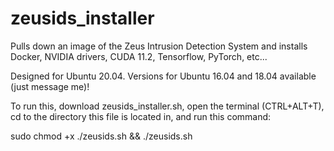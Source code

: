 # zeusids_installer
Pulls down an image of the Zeus Intrusion Detection System and installs Docker, NVIDIA drivers, CUDA 11.2, Tensorflow, PyTorch, etc...

Designed for Ubuntu 20.04. Versions for Ubuntu 16.04 and 18.04 available (just message me)!

To run this, download zeusids_installer.sh, open the terminal (CTRL+ALT+T),
cd to the directory this file is located in, and run this command:

sudo chmod +x ./zeusids.sh && ./zeusids.sh
